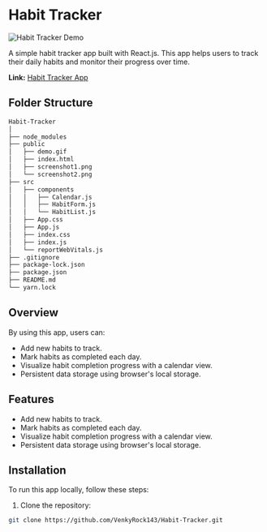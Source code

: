 # Habit Tracker

![Habit Tracker Demo](https://raw.githubusercontent.com/VenkyRock143/Habit-Tracker/main/public/demo.gif)

A simple habit tracker app built with React.js. This app helps users to track their daily habits and monitor their progress over time.

**Link:** [Habit Tracker App](https://venkyrock143.github.io/Habit-Tracker/)

## Folder Structure

```sh
Habit-Tracker
│
├── node_modules
├── public
│   ├── demo.gif
│   ├── index.html
│   ├── screenshot1.png
│   └── screenshot2.png
├── src
│   ├── components
│   │   ├── Calendar.js
│   │   ├── HabitForm.js
│   │   └── HabitList.js
│   ├── App.css
│   ├── App.js
│   ├── index.css
│   ├── index.js
│   └── reportWebVitals.js
├── .gitignore
├── package-lock.json
├── package.json
├── README.md
└── yarn.lock
```


## Overview

By using this app, users can:

- Add new habits to track.
- Mark habits as completed each day.
- Visualize habit completion progress with a calendar view.
- Persistent data storage using browser's local storage.

## Features

- Add new habits to track.
- Mark habits as completed each day.
- Visualize habit completion progress with a calendar view.
- Persistent data storage using browser's local storage.

## Installation

To run this app locally, follow these steps:

1. Clone the repository:

```bash
git clone https://github.com/VenkyRock143/Habit-Tracker.git
